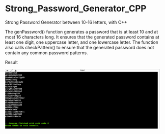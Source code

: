 # Strong_Password_Generator_CPP
Strong Password Generator between 10-16 letters, with C++
<br>
<p> The genPassword() function generates a password that is at least 10 and at most 16 characters long. It ensures that the generated password contains at least one digit, one uppercase letter, and one lowercase letter. The function also calls checkPattern() to ensure that the generated password does not contain any common password patterns.</p>
<p>Result</p>
<img src="img/Screen Shot 2023-04-24 at 10.07.24 AM.png">
